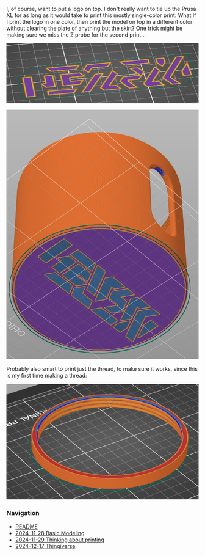 I, of course, want to put a logo on top. I don't really want to tie up the Prusa XL for as long as it would take to print this mostly single-color print. What If I print the logo in one color, then print the model on top in a different color without clearing the plate of anything but the skirt? One trick might be making sure we miss the Z probe for the second print...

![](attachments/Pasted%20image%2020241128121437.png)

![](attachments/Pasted%20image%2020241128121545.png)

Probably also smart to print just the thread, to make sure it works, since this is my first time making a thread:

![](attachments/Pasted%20image%2020241128121310.png)

### Navigation
* [README](README.md)
* [2024-11-28 Basic Modeling](2024-11-28%20Basic%20Modeling.md)
* [2024-11-29 Thinking about printing](2024-11-29%20Thinking%20about%20printing.md)
* [2024-12-17 Thingiverse](2024-12-17%20Thingiverse.md)

